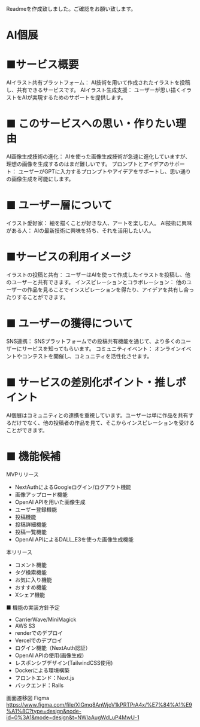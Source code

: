 Readmeを作成致しました。ご確認をお願い致します。
# AI個展

# ■サービス概要 
AIイラスト共有プラットフォーム： AI技術を用いて作成されたイラストを投稿し、共有できるサービスです。
AIイラスト生成支援： ユーザーが思い描くイラストをAIが実現するためのサポートを提供します。

# ■ このサービスへの思い・作りたい理由
AI画像生成技術の進化： AIを使った画像生成技術が急速に進化していますが、理想の画像を生成するのはまだ難しいです。
プロンプトとアイデアのサポート： ユーザーがGPTに入力するプロンプトやアイデアをサポートし、思い通りの画像生成を可能にします。


# ■ ユーザー層について
イラスト愛好家： 絵を描くことが好きな人、アートを楽しむ人。
AI技術に興味がある人： AIの最新技術に興味を持ち、それを活用したい人。

# ■サービスの利用イメージ
イラストの投稿と共有： ユーザーはAIを使って作成したイラストを投稿し、他のユーザーと共有できます。
インスピレーションとコラボレーション： 他のユーザーの作品を見ることでインスピレーションを得たり、アイデアを共有し合ったりすることができます。

# ■ ユーザーの獲得について
SNS連携： SNSプラットフォームでの投稿共有機能を通じて、より多くのユーザーにサービスを知ってもらいます。
コミュニティイベント： オンラインイベントやコンテストを開催し、コミュニティを活性化させます。

# ■ サービスの差別化ポイント・推しポイント
AI個展はコミュニティとの連携を重視しています。ユーザーは単に作品を共有するだけでなく、他の投稿者の作品を見て、そこからインスピレーションを受けることができます。

# ■ 機能候補
MVPリリース
- NextAuthによるGoogleログイン/ログアウト機能
- 画像アップロード機能
- OpenAI APIを用いた画像生成
- ユーザー登録機能
- 投稿機能
- 投稿詳細機能
- 投稿一覧機能
- OpenAI APIによるDALL_E3を使った画像生成機能
  
本リリース
- コメント機能
- タグ検索機能
- お気に入り機能
- おすすめ機能
- Xシェア機能
  
■ 機能の実装方針予定
- CarrierWave/MiniMagick
- AWS S3
- renderでのデプロイ
- Vercelでのデプロイ
- ログイン機能（NextAuth認証）
- OpenAI APIの使用(画像生成)
- レスポンシブデザイン(TailwindCSS使用) 
- Dockerによる環境構築
- フロントエンド：Next.js
- バックエンド：Rails

画面遷移図
Figma https://www.figma.com/file/XIGmq8AnWjoV1kPRTPrA4x/%E7%84%A1%E9%A1%8C?type=design&node-id=0%3A1&mode=design&t=NWIaAugWdLuP4MwU-1


